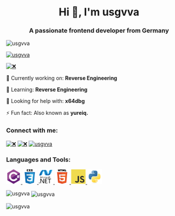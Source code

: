 <h1 align="center">Hi 👋, I'm usgvva</h1>
<h3 align="center">A passionate frontend developer from Germany</h3>

<p align="left"> <img src="https://komarev.com/ghpvc/?username=usgvva&label=Profile%20views&color=0e75b6&style=flat" alt="usgvva" /> </p>

<p align="left"> <a href="https://github.com/ryo-ma/github-profile-trophy"><img src="https://github-profile-trophy.vercel.app/?username=usgvva" alt="usgvva" /></a> </p>

<p align="left"> <a href="https://twitter.com/❌" target="blank"><img src="https://img.shields.io/twitter/follow/❌?logo=twitter&style=for-the-badge" alt="❌" /></a> </p>

🔭 Currently working on: **Reverse Engineering**

🌱 Learning: **Reverse Engineering**

🤝 Looking for help with: **x64dbg**

⚡ Fun fact: Also known as **yureiq.**

<h3 align="left">Connect with me:</h3>
<p align="left">
<a href="https://twitter.com/❌" target="blank"><img align="center" src="https://raw.githubusercontent.com/rahuldkjain/github-profile-readme-generator/master/src/images/icons/Social/twitter.svg" alt="❌" height="30" width="40" /></a>
<a href="https://instagram.com/❌" target="blank"><img align="center" src="https://raw.githubusercontent.com/rahuldkjain/github-profile-readme-generator/master/src/images/icons/Social/instagram.svg" alt="❌" height="30" width="40" /></a>
<a href="https://www.youtube.com/@usgvva" target="blank"><img align="center" src="https://raw.githubusercontent.com/rahuldkjain/github-profile-readme-generator/master/src/images/icons/Social/youtube.svg" alt="usgvva" height="30" width="40" /></a>
</p>

<h3 align="left">Languages and Tools:</h3>
<p align="left"> <a href="https://www.w3schools.com/cs/" target="_blank" rel="noreferrer"> <img src="https://raw.githubusercontent.com/devicons/devicon/master/icons/csharp/csharp-original.svg" alt="csharp" width="40" height="40"/> </a> <a href="https://www.w3schools.com/css/" target="_blank" rel="noreferrer"> <img src="https://raw.githubusercontent.com/devicons/devicon/master/icons/css3/css3-original-wordmark.svg" alt="css3" width="40" height="40"/> </a> <a href="https://dotnet.microsoft.com/" target="_blank" rel="noreferrer"> <img src="https://raw.githubusercontent.com/devicons/devicon/master/icons/dot-net/dot-net-original-wordmark.svg" alt="dotnet" width="40" height="40"/> </a> <a href="https://www.w3.org/html/" target="_blank" rel="noreferrer"> <img src="https://raw.githubusercontent.com/devicons/devicon/master/icons/html5/html5-original-wordmark.svg" alt="html5" width="40" height="40"/> </a> <a href="https://developer.mozilla.org/en-US/docs/Web/JavaScript" target="_blank" rel="noreferrer"> <img src="https://raw.githubusercontent.com/devicons/devicon/master/icons/javascript/javascript-original.svg" alt="javascript" width="40" height="40"/> </a> <a href="https://www.python.org" target="_blank" rel="noreferrer"> <img src="https://raw.githubusercontent.com/devicons/devicon/master/icons/python/python-original.svg" alt="python" width="40" height="40"/> </a> </p>

<p><img align="left" src="https://github-readme-stats.vercel.app/api/top-langs?username=usgvva&show_icons=true&locale=en&layout=compact" alt="usgvva" /></p>

<p>&nbsp;<img align="center" src="https://github-readme-stats.vercel.app/api?username=usgvva&show_icons=true&locale=en" alt="usgvva" /></p>

<p><img align="center" src="https://github-readme-streak-stats.herokuapp.com/?user=usgvva&" alt="usgvva" /></p>
